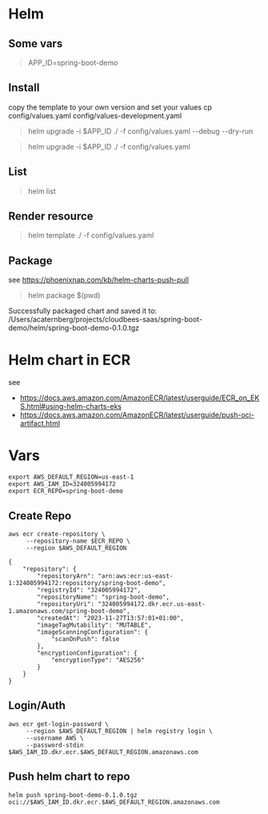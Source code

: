 # Helm

## Some vars

> APP_ID=spring-boot-demo

## Install
copy the template to your own version and set your values
cp config/values.yaml config/values-development.yaml

> helm upgrade -i $APP_ID ./ -f config/values.yaml --debug --dry-run

> helm upgrade -i $APP_ID   ./ -f config/values.yaml

## List
> helm list

## Render resource
> helm template ./ -f config/values.yaml

## Package 

see https://phoenixnap.com/kb/helm-charts-push-pull 

> helm package $(pwd)

Successfully packaged chart and saved it to: /Users/acaternberg/projects/cloudbees-saas/spring-boot-demo/helm/spring-boot-demo-0.1.0.tgz

# Helm chart in ECR

see
* https://docs.aws.amazon.com/AmazonECR/latest/userguide/ECR_on_EKS.html#using-helm-charts-eks 
* https://docs.aws.amazon.com/AmazonECR/latest/userguide/push-oci-artifact.html 


# Vars

```
export AWS_DEFAULT_REGION=us-east-1
export AWS_IAM_ID=324005994172
export ECR_REPO=spring-boot-demo
```

## Create Repo

```
aws ecr create-repository \
     --repository-name $ECR_REPO \
     --region $AWS_DEFAULT_REGION
```

```
{
    "repository": {
        "repositoryArn": "arn:aws:ecr:us-east-1:324005994172:repository/spring-boot-demo",
        "registryId": "324005994172",
        "repositoryName": "spring-boot-demo",
        "repositoryUri": "324005994172.dkr.ecr.us-east-1.amazonaws.com/spring-boot-demo",
        "createdAt": "2023-11-27T13:57:01+01:00",
        "imageTagMutability": "MUTABLE",
        "imageScanningConfiguration": {
            "scanOnPush": false
        },
        "encryptionConfiguration": {
            "encryptionType": "AES256"
        }
    }
}
```

## Login/Auth 
```
aws ecr get-login-password \
     --region $AWS_DEFAULT_REGION | helm registry login \
     --username AWS \
     --password-stdin $AWS_IAM_ID.dkr.ecr.$AWS_DEFAULT_REGION.amazonaws.com
```



## Push helm chart to repo  

```
helm push spring-boot-demo-0.1.0.tgz oci://$AWS_IAM_ID.dkr.ecr.$AWS_DEFAULT_REGION.amazonaws.com

```


